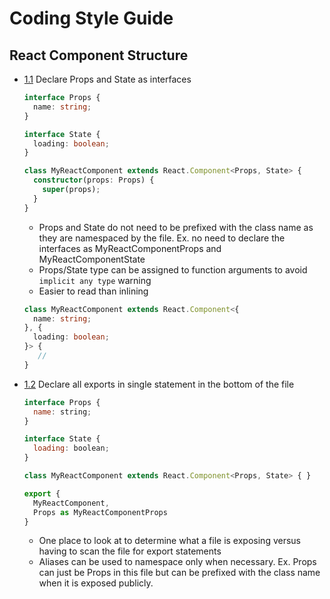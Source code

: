 # Coding Style Guide

## React Component Structure

  <a name="react-component-structure--props-and-state"></a><a name="1.1"></a>
  - [1.1](#react-component-structure--props-and-state) Declare Props and State as interfaces

    ```typescript
    interface Props {
      name: string;
    }

    interface State {
      loading: boolean;
    }

    class MyReactComponent extends React.Component<Props, State> {
      constructor(props: Props) {
        super(props);
      }
    }
    ```
    - Props and State do not need to be prefixed with the class name as they are namespaced by the file.
    Ex. no need to declare the interfaces as MyReactComponentProps and MyReactComponentState
    - Props/State type can be assigned to function arguments to avoid `implicit any type` warning
    - Easier to read than inlining
    ```typescript
    class MyReactComponent extends React.Component<{
      name: string;
    }, {
      loading: boolean;
    }> {
       //
    }
    ```

  <a name="react-component-structure--export"></a><a name="1.2"></a>
  - [1.2](#react-component-structure--export) Declare all exports in single statement in the bottom of the file

    ```javascript
    interface Props {
      name: string;
    }

    interface State {
      loading: boolean;
    }

    class MyReactComponent extends React.Component<Props, State> { }

    export {
      MyReactComponent,
      Props as MyReactComponentProps
    }
    ```
    - One place to look at to determine what a file is exposing versus having to scan the file for export statements
    - Aliases can be used to namespace only when necessary. Ex. Props can just be Props in this file but can be prefixed 
    with the class name when it is exposed publicly.
